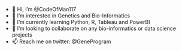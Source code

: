 - 👋 Hi, I’m @CodeOfMan117
- 👀 I’m interested in Genetics and Bio-Informatics
- 🌱 I’m currently learning Python, R, Tableau and PowerBI
- 💞️ I’m looking to collaborate on any bio-informatics or data science projects
- 📫 Reach me on twitter: @GeneProgram

<!---
CodeOfMan117/CodeOfMan117 is a ✨ special ✨ repository because its `README.md` (this file) appears on your GitHub profile.
You can click the Preview link to take a look at your changes.
--->
